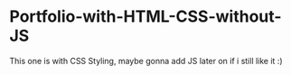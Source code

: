 # Portfolio-with-HTML-CSS-without-JS
This one is with CSS Styling, maybe gonna add JS later on if i still like it :) 
